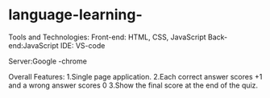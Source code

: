 # language-learning-

Tools and Technologies:
Front-end: HTML, CSS, JavaScript
Back-end:JavaScript 
IDE: VS-code

Server:Google -chrome

Overall Features:
1.Single page application.
2.Each correct answer scores +1 and a wrong answer scores 0
3.Show the final score at the end of the quiz.
